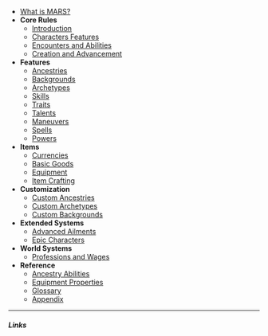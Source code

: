 - [What is MARS?](/)
- **Core Rules**
	- [Introduction](/Core_Rules/Introduction)
	- [Characters Features](/Core_Rules/Character_Features)
	- [Encounters and Abilities](/Core_Rules/Encounters_and_Abilities)
	- [Creation and Advancement](/Core_Rules/Creation_and_Advancement)
- **Features**
	- [Ancestries](/Features/Ancestries)
	- [Backgrounds](/Features/Backgrounds)
	- [Archetypes](/Features/Archetypes)
	- [Skills](/Features/Skills)
	- [Traits](/Features/Traits)
	- [Talents](/Features/Talents)
	- [Maneuvers](/Features/Maneuvers)
	- [Spells](/Features/Spells)
	- [Powers](/Features/Powers)
- **Items**
	- [Currencies](/Items/Currencies)
	- [Basic Goods](/Items/Basic_Goods)
	- [Equipment](/Items/Equipment)
	- [Item Crafting](/Items/Item_Crafting)
- **Customization**
	- [Custom Ancestries](/Customization/Custom_Ancestries)
	- [Custom Archetypes](/Customization/Custom_Archetypes)
	- [Custom Backgrounds](/Customization/Custom_Backgrounds)
- **Extended Systems**
	- [Advanced Ailments](/Extended_Systems/Advanced_Ailments)
	- [Epic Characters](/Extended_Systems/Epic_Characters)
- **World Systems**
	- [Professions and Wages](/World_Systems/Professions_and_Wages)
- **Reference**
	- [Ancestry Abilities](/Reference/Ancestry_Abilities)
	- [Equipment Properties](/Reference/Equipment_Properties)
	- [Glossary](/Reference/Glossary)
	- [Appendix](/Reference/Appendix)
---
##### **Links**
